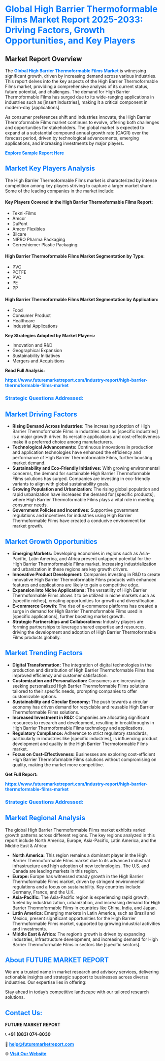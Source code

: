 <h1 style="color: #007BFF;">Global High Barrier Thermoformable Films Market Report 2025-2033: Driving Factors, Growth Opportunities, and Key Players</h1>

<section id="overview">
<h2>Market Report Overview</h2>
<p>The <a href="https://www.futuremarketreport.com/industry-report/high-barrier-thermoformable-films-market" style="color: #007BFF; text-decoration: none;"><strong>Global High Barrier Thermoformable Films Market</strong></a> is witnessing significant growth, driven by increasing demand across various industries. This report delves into the key aspects of the High Barrier Thermoformable Films market, providing a comprehensive analysis of its current status, future potential, and challenges. The demand for High Barrier Thermoformable Films has surged due to its wide-ranging applications in industries such as [insert industries], making it a critical component in modern-day [applications].</p>
<p>As consumer preferences shift and industries innovate, the High Barrier Thermoformable Films market continues to evolve, offering both challenges and opportunities for stakeholders. The global market is expected to expand at a substantial compound annual growth rate (CAGR) over the forecast period, driven by technological advancements, emerging applications, and increasing investments by major players.</p>
</section>

<section id="overview">
<p><a href="https://www.futuremarketreport.com/request-sample/reportId=57314" style="color: #007BFF; text-decoration: none;"><strong>Explore Sample Report Here</strong></a></p>
</section>

<section id="key-players">
<h2 style="color: #007BFF;">Market Key Players Analysis</h2>
<p>The High Barrier Thermoformable Films market is characterized by intense competition among key players striving to capture a larger market share. Some of the leading companies in the market include:</p>
<h4>Key Players Covered in the High Barrier Thermoformable Films Report:</h4>
<ul><li>Tekni-Films</li><li>Amcor</li><li>DuPont</li><li>Amcor Flexibles</li><li>Bilcare</li><li>NIPRO Pharma Packaging</li><li>Gerreshiemer Plastic Packaging</li></ul>
<h4>High Barrier Thermoformable Films Market Segmentation by Type:</h4>
<ul><li>PVC</li><li>PCTFE</li><li>PVC</li><li>PE</li><li>PP</li></ul>

<h4>High Barrier Thermoformable Films Market Segmentation by Application:</h4>
<ul><li>Food</li><li>Consumer Product</li><li>Healthcare</li><li>Industrial Applications</li></ul>
<p><strong>Key Strategies Adopted by Market Players:</strong></p>
<ul>
<li>Innovation and R&D</li>
<li>Geographical Expansion</li>
<li>Sustainability Initiatives</li>
<li>Mergers and Acquisitions</li>
</ul>
</section>

<section>
<p><strong>Read Full Analysis: </strong></p><a href="https://www.futuremarketreport.com/industry-report/high-barrier-thermoformable-films-market" style="color: #007BFF; text-decoration: none;"><strong>https://www.futuremarketreport.com/industry-report/high-barrier-thermoformable-films-market</strong></a>
<h3 style="color: #007BFF;">Strategic Questions Addressed:</h3>
</section>

<section id="driving-factors">
<h2 style="color: #007BFF;">Market Driving Factors</h2>
<ul>
<li><strong>Rising Demand Across Industries:</strong> The increasing adoption of High Barrier Thermoformable Films in industries such as [specific industries] is a major growth driver. Its versatile applications and cost-effectiveness make it a preferred choice among manufacturers.</li>
<li><strong>Technological Advancements:</strong> Continuous innovations in production and application technologies have enhanced the efficiency and performance of High Barrier Thermoformable Films, further boosting market demand.</li>
<li><strong>Sustainability and Eco-Friendly Initiatives:</strong> With growing environmental concerns, the demand for sustainable High Barrier Thermoformable Films solutions has surged. Companies are investing in eco-friendly variants to align with global sustainability goals.</li>
<li><strong>Growing Population and Urbanization:</strong> The rising global population and rapid urbanization have increased the demand for [specific products], where High Barrier Thermoformable Films plays a vital role in meeting consumer needs.</li>
<li><strong>Government Policies and Incentives:</strong> Supportive government regulations and incentives for industries using High Barrier Thermoformable Films have created a conducive environment for market growth.</li>
</ul>
</section>

<section id="growth-opportunities">
<h2 style="color: #007BFF;">Market Growth Opportunities</h2>
<ul>
<li><strong>Emerging Markets:</strong> Developing economies in regions such as Asia-Pacific, Latin America, and Africa present untapped potential for the High Barrier Thermoformable Films market. Increasing industrialization and urbanization in these regions are key growth drivers.</li>
<li><strong>Innovative Product Development:</strong> Companies investing in R&D to create innovative High Barrier Thermoformable Films products with enhanced features and applications are likely to gain a competitive edge.</li>
<li><strong>Expansion into Niche Applications:</strong> The versatility of High Barrier Thermoformable Films allows it to be utilized in niche markets such as [specific niches], creating opportunities for growth and diversification.</li>
<li><strong>E-commerce Growth:</strong> The rise of e-commerce platforms has created a surge in demand for High Barrier Thermoformable Films used in [specific applications], further boosting market growth.</li>
<li><strong>Strategic Partnerships and Collaborations:</strong> Industry players are forming partnerships to leverage shared expertise and resources, driving the development and adoption of High Barrier Thermoformable Films products globally.</li>
</ul>
</section>

<section id="trending-factors">
<h2 style="color: #007BFF;">Market Trending Factors</h2>
<ul>
<li><strong>Digital Transformation:</strong> The integration of digital technologies in the production and distribution of High Barrier Thermoformable Films has improved efficiency and customer satisfaction.</li>
<li><strong>Customization and Personalization:</strong> Consumers are increasingly seeking personalized High Barrier Thermoformable Films solutions tailored to their specific needs, prompting companies to offer customizable options.</li>
<li><strong>Sustainability and Circular Economy:</strong> The push towards a circular economy has driven demand for recyclable and reusable High Barrier Thermoformable Films solutions.</li>
<li><strong>Increased Investment in R&D:</strong> Companies are allocating significant resources to research and development, resulting in breakthroughs in High Barrier Thermoformable Films technology and applications.</li>
<li><strong>Regulatory Compliance:</strong> Adherence to strict regulatory standards, particularly in industries like [specific industries], is influencing product development and quality in the High Barrier Thermoformable Films market.</li>
<li><strong>Focus on Cost-Effectiveness:</strong> Businesses are exploring cost-efficient High Barrier Thermoformable Films solutions without compromising on quality, making the market more competitive.</li>
</ul>
</section>

<section>
<p><strong>Get Full Report: </strong></p><a href="https://www.futuremarketreport.com/industry-report/high-barrier-thermoformable-films-market" style="color: #007BFF; text-decoration: none;"><strong>https://www.futuremarketreport.com/industry-report/high-barrier-thermoformable-films-market</strong></a>
<h3 style="color: #007BFF;">Strategic Questions Addressed:</h3>
</section>


<section id="regional-analysis">
<h2 style="color: #007BFF;">Market Regional Analysis</h2>
<p>The global High Barrier Thermoformable Films market exhibits varied growth patterns across different regions. The key regions analyzed in this report include North America, Europe, Asia-Pacific, Latin America, and the Middle East & Africa:</p>
<ul>
<li><strong>North America:</strong> This region remains a dominant player in the High Barrier Thermoformable Films market due to its advanced industrial infrastructure and high adoption of new technologies. The U.S. and Canada are leading markets in this region.</li>
<li><strong>Europe:</strong> Europe has witnessed steady growth in the High Barrier Thermoformable Films market, driven by stringent environmental regulations and a focus on sustainability. Key countries include Germany, France, and the U.K.</li>
<li><strong>Asia-Pacific:</strong> The Asia-Pacific region is experiencing rapid growth, fueled by industrialization, urbanization, and increasing demand for High Barrier Thermoformable Films in countries like China, India, and Japan.</li>
<li><strong>Latin America:</strong> Emerging markets in Latin America, such as Brazil and Mexico, present significant opportunities for the High Barrier Thermoformable Films market, supported by growing industrial activities and investments.</li>
<li><strong>Middle East & Africa:</strong> The region’s growth is driven by expanding industries, infrastructure development, and increasing demand for High Barrier Thermoformable Films in sectors like [specific sectors].</li>
</ul>
</section>

<footer>
<h2 style="color: #007BFF;">About FUTURE MARKET REPORT</h2>
<p>We are a trusted name in market research and advisory services, delivering actionable insights and strategic support to businesses across diverse industries. Our expertise lies in offering:</p>

<p>Stay ahead in today’s competitive landscape with our tailored research solutions.</p>

<h2 style="color: #007BFF;">Contact Us:</h2>
<p><strong>FUTURE MARKET REPORT</strong></p>
<p>📞 <strong>+91 (883) 074-8030</strong></p>
<p>📧 <strong><a href="mailto:help@futuremarketreport.com" style="color: #007BFF;">help@futuremarketreport.com</a></strong></p>
<p>🌐 <strong><a href="https://www.futuremarketreport.com/" style="color: #007BFF;">Visit Our Website</a></strong></p>
</footer>